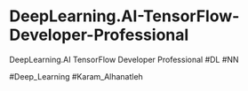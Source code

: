 # DeepLearning.AI-TensorFlow-Developer-Professional
DeepLearning.AI TensorFlow Developer Professional
#DL
#NN

#Deep_Learning
#Karam_Alhanatleh
